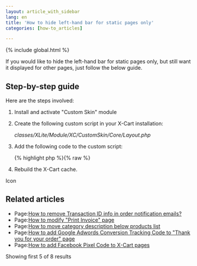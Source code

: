 ```yaml
---
layout: article_with_sidebar
lang: en
title: 'How to hide left-hand bar for static pages only'
categories: [how-to_articles]

---
```


{% include global.html %}

If you would like to hide the left-hand bar for static pages only, but still want it displayed for other pages, just follow the below guide.

## Step-by-step guide

Here are the steps involved:

1.  Install and activate "Custom Skin" module  

2.  Create the following custom script in your X-Cart installation:  

    _classes/XLite/Module/XC/CustomSkin/Core/Layout.php_  

3.  Add the following code to the custom script:

    {% highlight php %}{% raw %}
    <?php
    namespace XLite\Module\XC\CustomSkin\Core;
    class Layout extends \XLite\Core\Layout implements \XLite\Base\IDecorator
    {
         /**
         * @return array
         */
        protected function getSidebarFirstHiddenTargets()
        {
            return array_merge(
                parent::getSidebarFirstHiddenTargets(),
                array('page')
            );
        }
    }
    {% endraw %}{% endhighlight %}
4.  Rebuild the X-Cart cache.

Icon

## Related articles

*   Page:[How to remove Transaction ID info in order notification emails?](/pages/viewpage.action?pageId=9666581)
*   Page:[How to modify "Print Invoice" page](/pages/viewpage.action?pageId=9306925)
*   Page:[How to move category description below products list](/display/XDD/How+to+move+category+description+below+products+list)
*   Page:[How to add Google Adwords Conversion Tracking Code to "Thank you for your order" page](/pages/viewpage.action?pageId=9307079)
*   Page:[How to add Facebook Pixel Сode to X-Cart pages](/pages/viewpage.action?pageId=9306783)

Showing first 5 of 8 results